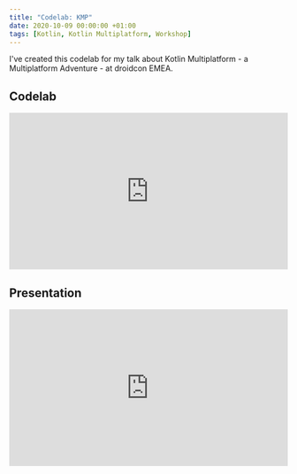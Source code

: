 ```yaml
---
title: "Codelab: KMP"
date: 2020-10-09 00:00:00 +01:00
tags: [Kotlin, Kotlin Multiplatform, Workshop]
---
```


I've created this codelab for my talk about Kotlin Multiplatform - a Multiplatform Adventure - at droidcon EMEA.

## Codelab

<div style="left: 0; width: 100%; height: 0; position: relative; padding-bottom: 56.1972%;">
	<iframe title="vimeo-player" src="https://cmota.github.io/kmp-codelabs/" style="border: 0; top: 0; left: 0; width: 100%; height: 100%; position: absolute;" allowfullscreen scrolling="no" allow="encrypted-media">
	</iframe>
</div>

## Presentation

<div style="left: 0; width: 100%; height: 0; position: relative; padding-bottom: 56.1972%;">
	<iframe src="https://speakerdeck.com/player/ddcf7f9806d54a4a99a66f13b145f1b2" style="border: 0; top: 0; left: 0; width: 100%; height: 100%; position: absolute;" allowfullscreen scrolling="no" allow="encrypted-media">
	</iframe>
</div>
